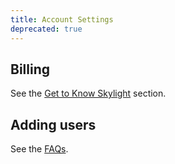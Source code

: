 ```yaml
---
title: Account Settings
deprecated: true
---
```


## Billing

See the [Get to Know Skylight](/get-to-know-skylight#billing) section.

## Adding users

See the [FAQs](/faqs#app-management-how-do-i-share-my-app-with-others).
